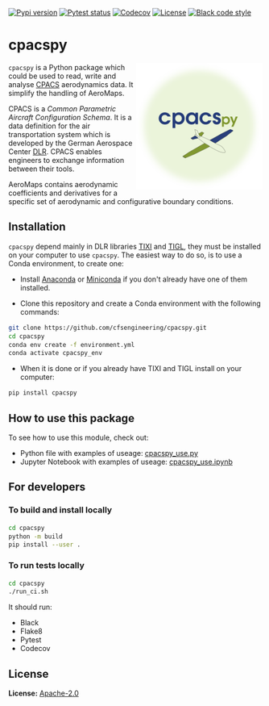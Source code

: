 
[![Pypi version](https://img.shields.io/pypi/v/cpacspy.svg)](https://pypi.python.org/pypi/cpacspy)
[![Pytest status](https://github.com/cfsengineering/cpacspy/actions/workflows/ubuntu.yml/badge.svg?branch=main)](https://github.com/cfsengineering/cpacspy/actions/workflows/ubuntu.yml)
[![Codecov](https://codecov.io/gh/cfsengineering/cpacspy/branch/main/graph/badge.svg?token=PFRCEGRL4N)](https://codecov.io/gh/cfsengineering/cpacspy)
[![License](https://img.shields.io/badge/license-Apache%202-blue.svg)](https://github.com/cfsengineering/cpacspy/blob/main/LICENSE.txt)
[![Black code style](https://img.shields.io/badge/code%20style-black-000000.svg)](https://github.com/psf/black)

# cpacspy

<img align="right" width="250" height="250" src="./logo/logo_white_bg.png">

`cpacspy` is a Python package which could be used to read, write and analyse [CPACS](https://www.cpacs.de/) aerodynamics data. It simplify the handling of AeroMaps.

CPACS is a *Common Parametric Aircraft Configuration Schema*. It is a data definition for the air transportation system which is developed by the German Aerospace Center [DLR](https://www.dlr.de/). CPACS enables engineers to exchange information between their tools.

AeroMaps contains aerodynamic coefficients and derivatives for a specific set of aerodynamic and configurative boundary conditions.

## Installation

`cpacspy` depend mainly in DLR libraries [TIXI](https://github.com/DLR-SC/tixi) and [TIGL](https://github.com/DLR-SC/tigl), they must be installed on your computer to use `cpacspy`. The easiest way to do so, is to use a Conda environment, to create one:

- Install [Anaconda](https://anaconda.org/) or [Miniconda](https://docs.conda.io/en/latest/miniconda.html) if you don't already have one of them installed.

- Clone this repository and create a Conda environment with the following commands:

```bash
git clone https://github.com/cfsengineering/cpacspy.git
cd cpacspy
conda env create -f environment.yml
conda activate cpacspy_env
```

- When it is done or if you already have TIXI and TIGL install on your computer:

```bash
pip install cpacspy
```

## How to use this package

To see how to use this module, check out:

- Python file with examples of useage:  [cpacspy_use.py](./examples/cpacspy_use.py)
- Jupyter Notebook with examples of useage: [cpacspy_use.ipynb](./examples/cpacspy_use.ipynb)

## For developers

### To build and install locally

```bash
cd cpacspy
python -m build
pip install --user .
```

### To run tests locally

```bash
cd cpacspy
./run_ci.sh
```

It should run:

- Black
- Flake8
- Pytest
- Codecov

## License

**License:** [Apache-2.0](./LICENSE.txt)
